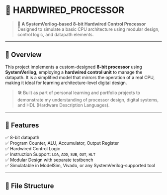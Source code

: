 # 🧠 HARDWIRED_PROCESSOR

> 🚀 **A SystemVerilog-based 8-bit Hardwired Control Processor**  
> Designed to simulate a basic CPU architecture using modular design, control logic, and datapath elements.

---

## 📌 Overview

This project implements a custom-designed **8-bit processor** using **SystemVerilog**, employing a **hardwired control unit** to manage the datapath. It is a simplified model that mirrors the operation of a real CPU, making it ideal for learning architecture-level digital design.

> 🛠️ Built as part of personal learning and portfolio projects to demonstrate my understanding of processor design, digital systems, and HDL (Hardware Description Languages).

---

## 🧰 Features

✅ 8-bit datapath  
✅ Program Counter, ALU, Accumulator, Output Register  
✅ Hardwired Control Logic  
✅ Instruction Support: `LDA`, `ADD`, `SUB`, `OUT`, `HLT`  
✅ Modular Design with separate testbench  
✅ Simulatable in ModelSim, Vivado, or any SystemVerilog-supported tool  

---

## 📂 File Structure

